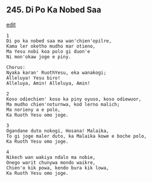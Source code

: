 
## 245.  Di Po Ka Nobed Saa
[edit](https://docs.google.com/document/d/1XxtemXZN328u8WW6tL0_%2DnVqpsX%2DWq8a/edit?mode=html)



    1
    Di po ka nobed saa ma wan'chien'opilre,
    Kama ler oketho mudho mar otieno,
    Ma Yesu nobi koa polo gi duon'e
    Ni mon'okaw joge e piny.

    Chorus:
    Nyaka karan' RuothYesu, eka wanakogi;
    Alleluya! Yesu biro!
    Alleluya, Amin! Alleluya, Amin!

    2
    Koso odiechien' koso ka piny oyuso, koso odiewuor,
    Ma mudho chien'noturnwa, kod lerno malich;
    Ma norieny a e polo,
    Ka Ruoth Yesu omo joge.

    3
    Ogandane duto nokogi, Hosana! Malaika,
    To gi joge maler duto, ka Malaika kowe e boche polo,
    Ka Ruoth Yesu omo joge.

    4
    Nikech wan wakiya ndalo ma nobie,
    Onego warit chunywa mondo waikre,
    Chien'o kik powa, kendo bura kik lowa,
    Ka Ruoth Yesu omo joge.


